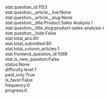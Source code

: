 stat.question_id:1153  
stat.question__article__live:None  
stat.question__article__slug:None  
stat.question__title:Product Sales Analysis I  
stat.question__title_slug:product-sales-analysis-i  
stat.question__hide:False  
stat.total_acs:40  
stat.total_submitted:80  
stat.total_column_articles:1  
stat.frontend_question_id:1068  
stat.is_new_question:False  
status:None  
difficulty.level:1  
paid_only:True  
is_favor:False  
frequency:0  
progress:0  

